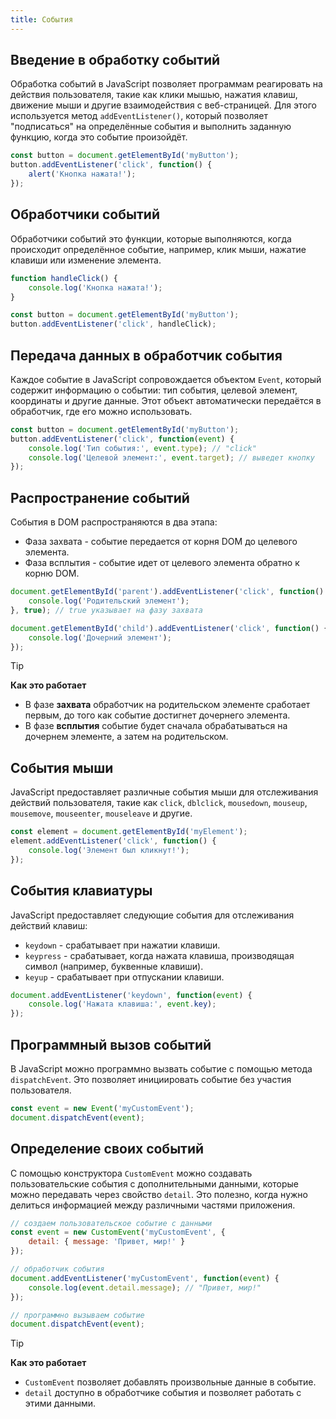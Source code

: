 ```yaml
---
title: События
---
```


## Введение в обработку событий

Обработка событий в JavaScript позволяет программам реагировать на действия пользователя, такие как клики мышью, нажатия клавиш, движение мыши и другие взаимодействия с веб-страницей. Для этого используется метод `addEventListener()`, который позволяет "подписаться" на определённые события и выполнить заданную функцию, когда это событие произойдёт.

```js
const button = document.getElementById('myButton');
button.addEventListener('click', function() {
	alert('Кнопка нажата!');
});
```

## Обработчики событий

Обработчики событий это функции, которые выполняются, когда происходит определённое событие, например, клик мыши, нажатие клавиши или изменение элемента.

```js
function handleClick() {
	console.log('Кнопка нажата!');
}

const button = document.getElementById('myButton');
button.addEventListener('click', handleClick);
```

## Передача данных в обработчик события

Каждое событие в JavaScript сопровождается объектом `Event`, который содержит информацию о событии: тип события, целевой элемент, координаты и другие данные. Этот объект автоматически передаётся в обработчик, где его можно использовать.

```js
const button = document.getElementById('myButton');
button.addEventListener('click', function(event) {
	console.log('Тип события:', event.type); // "click"
	console.log('Целевой элемент:', event.target); // выведет кнопку
});
```

## Распространение событий

События в DOM распространяются в два этапа:
- Фаза захвата - событие передается от корня DOM до целевого элемента.
- Фаза всплытия - событие идет от целевого элемента обратно к корню DOM.

```js
document.getElementById('parent').addEventListener('click', function() {
	console.log('Родительский элемент');
}, true); // true указывает на фазу захвата

document.getElementById('child').addEventListener('click', function() {
	console.log('Дочерний элемент');
});
```

> [!TIP]
> 
> **Как это работает**
> 
> - В фазе **захвата** обработчик на родительском элементе сработает первым, до того как событие достигнет дочернего элемента.
> - В фазе **всплытия** событие будет сначала обрабатываться на дочернем элементе, а затем на родительском.

## События мыши

JavaScript предоставляет различные события мыши для отслеживания действий пользователя, такие как `click`, `dblclick`, `mousedown`, `mouseup`, `mousemove`, `mouseenter`, `mouseleave` и другие.

```js
const element = document.getElementById('myElement');
element.addEventListener('click', function() {
	console.log('Элемент был кликнут!');
});
```

## События клавиатуры

JavaScript предоставляет следующие события для отслеживания действий клавиш:
- `keydown` - срабатывает при нажатии клавиши.
- `keypress` - срабатывает, когда нажата клавиша, производящая символ (например, буквенные клавиши).
- `keyup` - срабатывает при отпускании клавиши.

```js
document.addEventListener('keydown', function(event) {
	console.log('Нажата клавиша:', event.key);
});
```

## Программный вызов событий

В JavaScript можно программно вызвать событие с помощью метода `dispatchEvent`. Это позволяет инициировать событие без участия пользователя.

```js
const event = new Event('myCustomEvent');
document.dispatchEvent(event);
```

## Определение своих событий

С помощью конструктора `CustomEvent` можно создавать пользовательские события с дополнительными данными, которые можно передавать через свойство `detail`. Это полезно, когда нужно делиться информацией между различными частями приложения.

```js
// создаем пользовательское событие с данными
const event = new CustomEvent('myCustomEvent', {
	detail: { message: 'Привет, мир!' }
});

// обработчик события
document.addEventListener('myCustomEvent', function(event) {
	console.log(event.detail.message); // "Привет, мир!"
});

// программно вызываем событие
document.dispatchEvent(event);
```

> [!TIP]
> 
> **Как это работает**
> 
> - `CustomEvent` позволяет добавлять произвольные данные в событие.
> - `detail` доступно в обработчике события и позволяет работать с этими данными.
